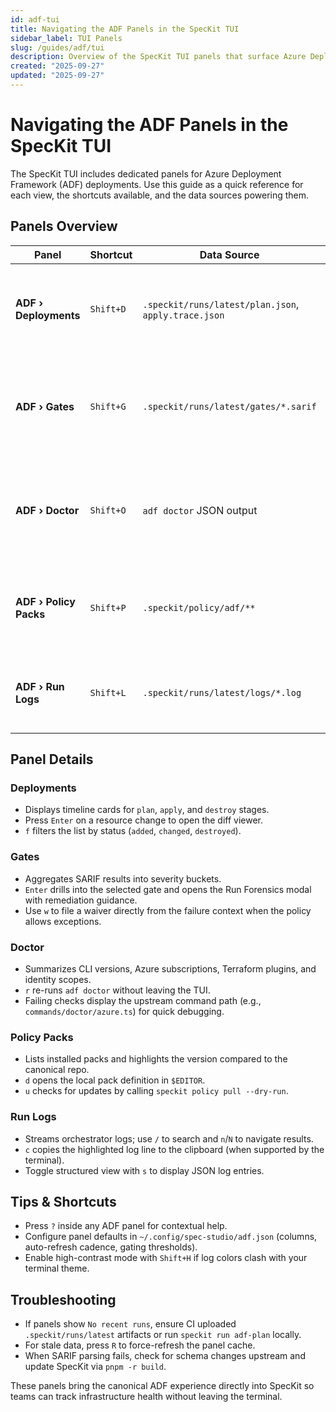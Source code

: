 ```yaml
---
id: adf-tui
title: Navigating the ADF Panels in the SpecKit TUI
sidebar_label: TUI Panels
slug: /guides/adf/tui
description: Overview of the SpecKit TUI panels that surface Azure Deployment Framework diagnostics, gates, and workflows.
created: "2025-09-27"
updated: "2025-09-27"
---
```


# Navigating the ADF Panels in the SpecKit TUI

The SpecKit TUI includes dedicated panels for Azure Deployment Framework (ADF) deployments. Use this guide as a quick reference for each view, the shortcuts available, and the data sources powering them.

## Panels Overview

| Panel | Shortcut | Data Source | Purpose |
|-------|----------|-------------|---------|
| **ADF › Deployments** | `Shift+D` | `.speckit/runs/latest/plan.json`, `apply.trace.json` | Stream plan/apply progress with resource-level diff summaries. |
| **ADF › Gates** | `Shift+G` | `.speckit/runs/latest/gates/*.sarif` | Visualize pass/fail status for foundations, security, operations, and cost gates. |
| **ADF › Doctor** | `Shift+O` | `adf doctor` JSON output | Show environment health checks (credentials, CLI versions, subscription reachability). |
| **ADF › Policy Packs** | `Shift+P` | `.speckit/policy/adf/**` | Browse installed packs, versions, and the rules contributing to each gate. |
| **ADF › Run Logs** | `Shift+L` | `.speckit/runs/latest/logs/*.log` | Tail orchestrator logs with search and filter capabilities. |

## Panel Details

### Deployments

- Displays timeline cards for `plan`, `apply`, and `destroy` stages.
- Press `Enter` on a resource change to open the diff viewer.
- `f` filters the list by status (`added`, `changed`, `destroyed`).

### Gates

- Aggregates SARIF results into severity buckets.
- `Enter` drills into the selected gate and opens the Run Forensics modal with remediation guidance.
- Use `w` to file a waiver directly from the failure context when the policy allows exceptions.

### Doctor

- Summarizes CLI versions, Azure subscriptions, Terraform plugins, and identity scopes.
- `r` re-runs `adf doctor` without leaving the TUI.
- Failing checks display the upstream command path (e.g., `commands/doctor/azure.ts`) for quick debugging.

### Policy Packs

- Lists installed packs and highlights the version compared to the canonical repo.
- `d` opens the local pack definition in `$EDITOR`.
- `u` checks for updates by calling `speckit policy pull --dry-run`.

### Run Logs

- Streams orchestrator logs; use `/` to search and `n`/`N` to navigate results.
- `c` copies the highlighted log line to the clipboard (when supported by the terminal).
- Toggle structured view with `s` to display JSON log entries.

## Tips & Shortcuts

- Press `?` inside any ADF panel for contextual help.
- Configure panel defaults in `~/.config/spec-studio/adf.json` (columns, auto-refresh cadence, gating thresholds).
- Enable high-contrast mode with `Shift+H` if log colors clash with your terminal theme.

## Troubleshooting

- If panels show `No recent runs`, ensure CI uploaded `.speckit/runs/latest` artifacts or run `speckit run adf-plan` locally.
- For stale data, press `R` to force-refresh the panel cache.
- When SARIF parsing fails, check for schema changes upstream and update SpecKit via `pnpm -r build`.

These panels bring the canonical ADF experience directly into SpecKit so teams can track infrastructure health without leaving the terminal.
